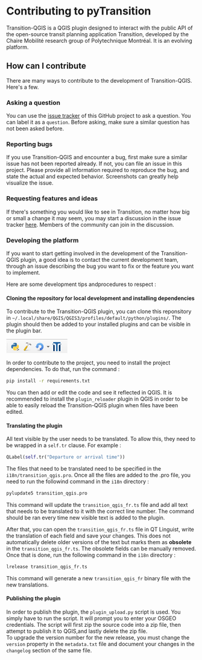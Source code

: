 # Contributing to pyTransition

Transition-QGIS is a QGIS plugin designed to interact with the public API of the open-source transit planning application Transition, developed by the Chaire Mobilité research group of Polytechnique Montréal. It is an evolving platform.

## How can I contribute

There are many ways to contribute to the development of Transition-QGIS. Here's a few.

### Asking a question

You can use the [issue tracker](https://github.com/chairemobilite/transition_qgis/issues) of this GitHub project to ask a question. You can label it as a `question`. Before asking, make sure a similar question has not been asked before.

### Reporting bugs

If you use Transition-QGIS and encounter a bug, first make sure a similar issue has not been reported already. If not, you can file an issue in this project. Please provide all information required to reproduce the bug, and state the actual and expected behavior. Screenshots can greatly help visualize the issue.

### Requesting features and ideas

If there's something you would like to see in Transition, no matter how big or small a change it may seem, you may start a discussion in the issue tracker [here](https://github.com/chairemobilite/transition_qgis/issues). Members of the community can join in the discussion.

### Developing the platform

If you want to start getting involved in the development of the Transition-QGIS plugin, a good idea is to contact the current development team, through an issue describing the bug you want to fix or the feature you want to implement.

Here are some development tips andprocedures to respect :

#### Cloning the repository for local development and installing dependencies
To contribute to the Transition-QGIS plugin, you can clone this reponsitory in `~/.local/share/QGIS/QGIS3/profiles/default/python/plugins/`. The plugin should then be added to your installed plugins and can be visible in the plugin bar.

![alt text](docs/screenshots/plugin_icons.png)

In order to contribute to the project, you need to install the project dependencies. To do that, run the command :
```bash
pip install -r requirements.txt
``` 
You can then add or edit the code and see it reflected in QGIS. It is recommended to install the `plugin_reloader` plugin in QGIS in order to be able to easily reload the Transition-QGIS plugin when files have been edited.

#### Translating the plugin
All text visible by the user needs to be translated. To allow this, they need to be wrapped in a `self.tr` clause. For example :
```python
QLabel(self.tr("Departure or arrival time"))
```
The files that need to be translated need to be specified in the `i18n/transition_qgis.pro`. Once all the files are added to the .pro file, you need to run the followind command in the `i18n` directory :
```bash
pylupdate5 transition_qgis.pro
```
This command will update the `transition_qgis_fr.ts` file and add all text that needs to be translated to it with the correct line number. The command should be ran every time new visible text is added to the plugin.

After that, you can open the `transition_qgis_fr.ts` file in QT Linguist, write the translation of each field and save your changes.  This does not automatically delete older versions of the text but marks them as **obsolete** in the `transition_qgis_fr.ts`. The obsolete fields can be manually removed. 
Once that is done, run the following command in the `i18n` directory :
```bash
lrelease transition_qgis_fr.ts
```
This command will generate a new `transition_qgis_fr` binary file with the new translations.

#### Publishing the plugin
In order to publish the plugin, the `plugin_upload.py` script is used. You simply have to run the script. It will prompt you to enter your OSGEO credentials. The script will first zip the source code into a zip file, then attempt to publish it to QGIS,and lastly delete the zip file.\
To upgrade the version number for the new release, you must change the `version` property in the `metadata.txt` file and document your changes in the `changelog` section of the same file.
